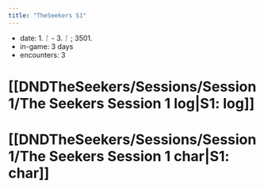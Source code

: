 ```yaml
---
title: "TheSeekers S1"
---
```

- date: 1. ᛚ - 3. ᛚ ; 3501. 
- in-game:  3 days
- encounters: 3
# [[DNDTheSeekers/Sessions/Session 1/The Seekers Session 1 log|S1: log]]
# [[DNDTheSeekers/Sessions/Session 1/The Seekers Session 1 char|S1: char]]